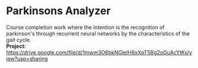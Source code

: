 # Parkinsons Analyzer
Course completion work where the intention is the recognition of parkinson's through recurrent neural networks by the characteristics of the gait cycle.
<br> **Project:** https://drive.google.com/file/d/1mwm3O6bkNGleIH8xXpT5Bg2oGuAcYtKv/view?usp=sharing

